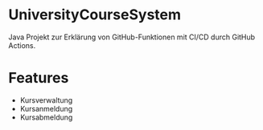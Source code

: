 # UniversityCourseSystem
Java Projekt zur Erklärung von GitHub-Funktionen mit CI/CD durch GitHub Actions. 

# Features
- Kursverwaltung
- Kursanmeldung
- Kursabmeldung